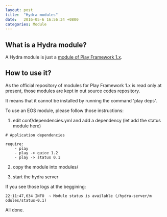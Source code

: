 ```yaml
---
layout: post
title:  "Hydra modules"
date:   2016-05-6 16:56:34 +0800
categories: Module
---
```


## What is a Hydra module?
A Hydra module is just a [module of Play Framework 1.x](https://www.playframework.com/documentation/1.3.1/modules). 

## How to use it?

As the official repository of modules for Play Framework 1.x is read only at present, those modules are kept in out source codes repository.

It means that it cannot be installed by running the command 'play deps'.

To use an EOS module, please follow those instructions:

1. edit conf/dependencies.yml and add a dependency (let add the status module here)

```
# Application dependencies

require:
    - play
    - play -> guice 1.2
    - play -> status 0.1

```

2. copy the module into modules/

3. start the hydra server

If you see those logs at the beggining:

```
22:11:47,634 INFO  ~ Module status is available (/hydra-server/m
odules/status-0.1)
```

All done.


